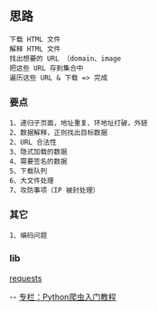 ## 思路
    下载 HTML 文件
    解释 HTML 文件
    找出想要的 URL （domain、image
    把这些 URL 存到集合中
    遍历这些 URL & 下载 => 完成

### 要点
    1、递归子页面，地址重复、环地址打破，外链
    2、数据解释，正则找出目标数据
    2、URL 合法性
    3、隐式加载的数据
    4、需要签名的数据
    5、下载队列
    6、大文件处理
    7、攻防事项（IP 被封处理）

### 其它
    1、编码问题


### lib
[requests](http://www.python-requests.org/en/master/)

--
[专栏：Python爬虫入门教程](http://blog.csdn.net/column/details/why-bug.html)
